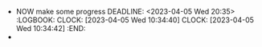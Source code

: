 - NOW make some progress
  DEADLINE: <2023-04-05 Wed 20:35>
  :LOGBOOK:
  CLOCK: [2023-04-05 Wed 10:34:40]
  CLOCK: [2023-04-05 Wed 10:34:42]
  :END:
-